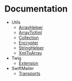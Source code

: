 # Documentation
* Utils
  * [ArrayHelper](Utils/ArrayHelper.md)
  * [ArrayToXml](Utils/ArrayToXml.md)
  * [Collection](Utils/Collection.md)
  * [Encrypter](Utils/Encrypter.md)
  * [StringHelper](Utils/StringHelper.md)
  * [XmlToArray](Utils/XmlToArray.md)
* Twig
  * [Extension](Utils/Extension.md)
* SwiftMailer
  * [Transports](Utils/Swiftmailer/Transports.md)

